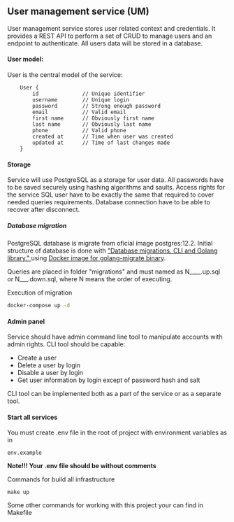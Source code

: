 ## User management service (UM)

User management service stores user related context and credentials. It provides a REST API to perform a set of CRUD to manage users and an endpoint to authenticate. All users data will be stored in a database.

#### User model:

User is the central model of the service: 

```
    User {
        id              // Unique identifier
        username        // Unique login
        password        // Strong enough password
        email           // Valid email           
        first name      // Obviously first name
        last name       // Obviously last name
        phone           // Valid phone
        created at      // Time when user was created
        updated at      // Time of last changes made
    }
```

#### Storage

Service will use PostgreSQL as a storage for user data. All passwords have to be saved securely using hashing algorithms and saults. Access rights for the service SQL user have to be exactly the same that required to cover needed queries requirements. Database connection have to be able to recover after disconnect.

##### Database migration
PostgreSQL database is migrate from oficial image postgres:12.2. Initial structure of database is done with  ["Database migrations. CLI and Golang library." ](https://github.com/golang-migrate/migrate ) using [Docker image for golang-migrate binary](https://hub.docker.com/r/migrate/migrate/). 

Queries are placed in folder "migrations" and must named as N____.up.sql or N___.down.sql, where N means the order of executing. 

Execution of migration  
```bash
docker-compose up -d
```

#### Admin panel

Service should have admin command line tool to manipulate accounts with admin rights.
CLI tool should be capable:
- Create a user
- Delete a user by login
- Disable a user by login
- Get user information by login except of password hash and salt 

CLI tool can be implemented both as a part of the service or as a separate tool.

#### Start all services

You must create .env  file in the root of project with environment variables as in 

    env.example

**Note!!! Your .env file should be without comments**

Commands for build all infrastructure

    make up

Some other commands  for working with this project your can find in Makefile